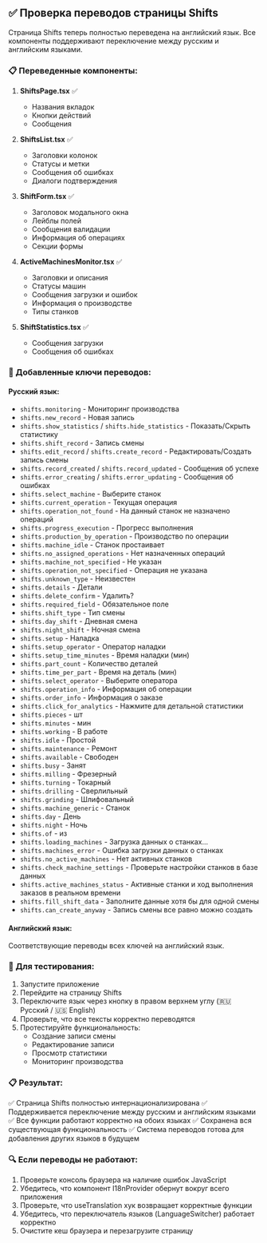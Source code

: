 ## ✅ Проверка переводов страницы Shifts

Страница Shifts теперь полностью переведена на английский язык. Все компоненты поддерживают переключение между русским и английским языками.

### 📋 Переведенные компоненты:

1. **ShiftsPage.tsx** ✅
   - Названия вкладок
   - Кнопки действий
   - Сообщения

2. **ShiftsList.tsx** ✅
   - Заголовки колонок
   - Статусы и метки
   - Сообщения об ошибках
   - Диалоги подтверждения

3. **ShiftForm.tsx** ✅
   - Заголовок модального окна
   - Лейблы полей
   - Сообщения валидации
   - Информация об операциях
   - Секции формы

4. **ActiveMachinesMonitor.tsx** ✅
   - Заголовки и описания
   - Статусы машин
   - Сообщения загрузки и ошибок
   - Информация о производстве
   - Типы станков

5. **ShiftStatistics.tsx** ✅
   - Сообщения загрузки
   - Сообщения об ошибках

### 🔧 Добавленные ключи переводов:

#### Русский язык:
- `shifts.monitoring` - Мониторинг производства  
- `shifts.new_record` - Новая запись
- `shifts.show_statistics` / `shifts.hide_statistics` - Показать/Скрыть статистику
- `shifts.shift_record` - Запись смены
- `shifts.edit_record` / `shifts.create_record` - Редактировать/Создать запись смены
- `shifts.record_created` / `shifts.record_updated` - Сообщения об успехе
- `shifts.error_creating` / `shifts.error_updating` - Сообщения об ошибках
- `shifts.select_machine` - Выберите станок
- `shifts.current_operation` - Текущая операция
- `shifts.operation_not_found` - На данный станок не назначено операций
- `shifts.progress_execution` - Прогресс выполнения
- `shifts.production_by_operation` - Производство по операции
- `shifts.machine_idle` - Станок простаивает
- `shifts.no_assigned_operations` - Нет назначенных операций
- `shifts.machine_not_specified` - Не указан
- `shifts.operation_not_specified` - Операция не указана
- `shifts.unknown_type` - Неизвестен
- `shifts.details` - Детали
- `shifts.delete_confirm` - Удалить?
- `shifts.required_field` - Обязательное поле
- `shifts.shift_type` - Тип смены
- `shifts.day_shift` - Дневная смена
- `shifts.night_shift` - Ночная смена
- `shifts.setup` - Наладка
- `shifts.setup_operator` - Оператор наладки
- `shifts.setup_time_minutes` - Время наладки (мин)
- `shifts.part_count` - Количество деталей
- `shifts.time_per_part` - Время на деталь (мин)
- `shifts.select_operator` - Выберите оператора
- `shifts.operation_info` - Информация об операции
- `shifts.order_info` - Информация о заказе
- `shifts.click_for_analytics` - Нажмите для детальной статистики
- `shifts.pieces` - шт
- `shifts.minutes` - мин
- `shifts.working` - В работе
- `shifts.idle` - Простой
- `shifts.maintenance` - Ремонт
- `shifts.available` - Свободен
- `shifts.busy` - Занят
- `shifts.milling` - Фрезерный
- `shifts.turning` - Токарный
- `shifts.drilling` - Сверлильный
- `shifts.grinding` - Шлифовальный
- `shifts.machine_generic` - Станок
- `shifts.day` - День
- `shifts.night` - Ночь
- `shifts.of` - из
- `shifts.loading_machines` - Загрузка данных о станках...
- `shifts.machines_error` - Ошибка загрузки данных о станках
- `shifts.no_active_machines` - Нет активных станков
- `shifts.check_machine_settings` - Проверьте настройки станков в базе данных
- `shifts.active_machines_status` - Активные станки и ход выполнения заказов в реальном времени
- `shifts.fill_shift_data` - Заполните данные хотя бы для одной смены
- `shifts.can_create_anyway` - Запись смены все равно можно создать

#### Английский язык:
Соответствующие переводы всех ключей на английский язык.

### 🚀 Для тестирования:

1. Запустите приложение
2. Перейдите на страницу Shifts
3. Переключите язык через кнопку в правом верхнем углу (🇷🇺 Русский / 🇺🇸 English)
4. Проверьте, что все тексты корректно переводятся
5. Протестируйте функциональность:
   - Создание записи смены
   - Редактирование записи
   - Просмотр статистики
   - Мониторинг производства

### 📋 Результат:

✅ Страница Shifts полностью интернационализирована
✅ Поддерживается переключение между русским и английским языками  
✅ Все функции работают корректно на обоих языках
✅ Сохранена вся существующая функциональность
✅ Система переводов готова для добавления других языков в будущем

### 🔍 Если переводы не работают:

1. Проверьте консоль браузера на наличие ошибок JavaScript
2. Убедитесь, что компонент I18nProvider обернут вокруг всего приложения  
3. Проверьте, что useTranslation хук возвращает корректные функции
4. Убедитесь, что переключатель языков (LanguageSwitcher) работает корректно
5. Очистите кеш браузера и перезагрузите страницу
